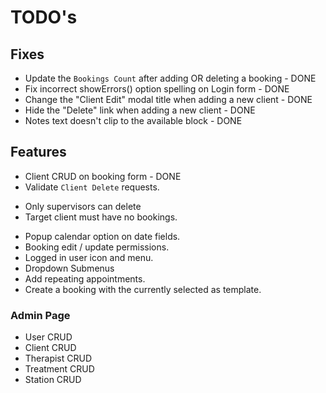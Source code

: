 # TODO's

## Fixes
 - Update the `Bookings Count` after adding OR deleting a booking - DONE
 - Fix incorrect showErrors() option spelling on Login form - DONE
 - Change the "Client Edit" modal title when adding a new client - DONE
 - Hide the "Delete" link when adding a new client - DONE
 - Notes text doesn't clip to the available block - DONE

## Features
 - Client CRUD on booking form - DONE
 - Validate `Client Delete` requests.
  * Only supervisors can delete
  * Target client must have no bookings. 
 - Popup calendar option on date fields.
 - Booking edit / update permissions.
 - Logged in user icon and menu.
 - Dropdown Submenus
 - Add repeating appointments.
 - Create a booking with the currently selected as template.

### Admin Page
 * User CRUD
 * Client CRUD
 * Therapist CRUD
 * Treatment CRUD
 * Station CRUD
